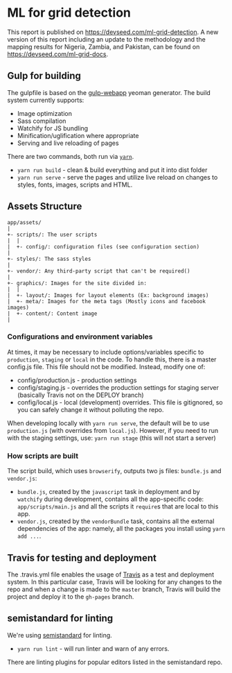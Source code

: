 # ML for grid detection
This report is published on https://devseed.com/ml-grid-detection. A new version of this report including an update to the methodology and the mapping results for Nigeria, Zambia, and Pakistan, can be found on https://devseed.com/ml-grid-docs.

## Gulp for building
The gulpfile is based on the [gulp-webapp](https://github.com/yeoman/generator-gulp-webapp) yeoman generator. The build system currently supports:

- Image optimization
- Sass compilation
- Watchify for JS bundling
- Minification/uglification where appropriate
- Serving and live reloading of pages

There are two commands, both run via [`yarn`](https://yarnpkg.com/en/).

- `yarn run build` - clean & build everything and put it into dist folder
- `yarn run serve` - serve the pages and utilize live reload on changes to styles, fonts, images, scripts and HTML.


## Assets Structure

```
app/assets/
|
+- scripts/: The user scripts
|  |
|  +- config/: configuration files (see configuration section)
|
+- styles/: The sass styles
|
+- vendor/: Any third-party script that can't be required()
|
+- graphics/: Images for the site divided in:
|  |
|  +- layout/: Images for layout elements (Ex: background images)
|  +- meta/: Images for the meta tags (Mostly icons and facebook images)
|  +- content/: Content image
|
```

### Configurations and environment variables

At times, it may be necessary to include options/variables specific to `production`, `staging` or `local` in the code. To handle this, there is a master config.js file. This file should not be modified.  Instead, modify one of:

- config/production.js - production settings
- config/staging.js - overrides the production settings for staging server (basically Travis not on the DEPLOY branch)
- config/local.js - local (development) overrides. This file is gitignored, so you can safely change it without polluting the repo.

When developing locally with `yarn run serve`, the default will be to use `production.js` (with overrides from `local.js`).  However, if you need to run with the staging settings, use: `yarn run stage` (this will not start a server)


### How scripts are built

The script build, which uses `browserify`, outputs two js files: `bundle.js` and
`vendor.js`:
 - `bundle.js`, created by the `javascript` task in deployment and by
   `watchify` during development, contains all the app-specific code:
   `app/scripts/main.js` and all the scripts it `require`s that are local to
   this app.
 - `vendor.js`, created by the `vendorBundle` task, contains all the external
   dependencies of the app: namely, all the packages you install using `yarn
   add ...`.

## Travis for testing and deployment
The .travis.yml file enables the usage of [Travis](http://travis.org) as a test and deployment system. In this particular case, Travis will be looking for any changes to the repo and when a change is made to the `master` branch, Travis will build the project and deploy it to the `gh-pages` branch.

## semistandard for linting
We're using [semistandard](https://github.com/Flet/semistandard) for linting.

- `yarn run lint` - will run linter and warn of any errors.

There are linting plugins for popular editors listed in the semistandard repo.
